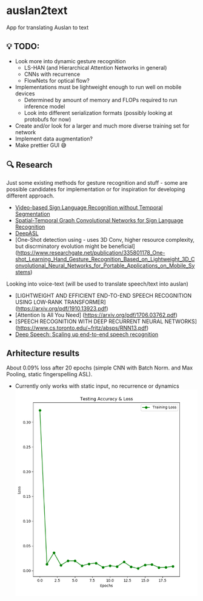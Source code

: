 # auslan2text #
App for translating Auslan to text

## :bulb: TODO: ##
 - Look more into dynamic gesture recognition
   - LS-HAN (and Hierarchical Attention Networks in general)
   - CNNs with recurrence
   - FlowNets for optical flow? 
 - Implementations must be lightweight enough to run well on mobile devices
   - Determined by amount of memory and FLOPs required to run inference model 
   - Look into different serialization formats (possibly looking at protobufs
	 for now)
 - Create and/or look for a larger and much more diverse training set for network
  - Implement data augmentation?
 - Make prettier GUI :sweat_smile: 
 
## :mag: Research ##
Just some existing methods for gesture recognition and stuff - some are possible
candidates for implementation or for inspiration for developing different
approach.
- [Video-based Sign Language Recognition without Temporal Segmentation](https://arxiv.org/pdf/1801.10111.pdf)
- [Spatial-Temporal Graph Convolutional Networks for Sign Language Recognition](https://arxiv.org/pdf/1901.11164.pdf)
- [DeepASL](https://arxiv.org/pdf/1802.07584.pdf)
- [One-Shot detection using - uses 3D Conv, higher resource complexity, but discrminatory evolution might be beneficial] (https://www.researchgate.net/publication/335801178_One-shot_Learning_Hand_Gesture_Recognition_Based_on_Lightweight_3D_Convolutional_Neural_Networks_for_Portable_Applications_on_Mobile_Systems)

Looking into voice-text (will be used to translate speech/text into auslan)
 - [LIGHTWEIGHT AND EFFICIENT END-TO-END SPEECH RECOGNITION USING LOW-RANK TRANSFORMER] (https://arxiv.org/pdf/1910.13923.pdf)
 - [Attention Is All You Need] (https://arxiv.org/pdf/1706.03762.pdf)
 - [SPEECH RECOGNITION WITH DEEP RECURRENT NEURAL NETWORKS] (https://www.cs.toronto.edu/~fritz/absps/RNN13.pdf)
 - [Deep Speech: Scaling up end-to-end speech recognition](https://arxiv.org/pdf/1412.5567.pdf)

## Arhitecture results ##

About 0.09% loss after 20 epochs (simple CNN with Batch Norm. and Max Pooling, static fingerspelling ASL).
 - Currently only works with static input, no recurrence or dynamics
![20Epochs](./imgs/simple_cnn_results_20_epochs.png)
